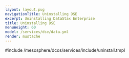 ```yaml
---
layout: layout.pug
navigationTitle: Uninstalling DSE
excerpt: Uninstalling DataStax Enterprise
title: Uninstalling DSE
menuWeight: 60
model: /services/dse/data.yml
render: mustache
---
```


#include /mesosphere/dcos/services/include/uninstall.tmpl
